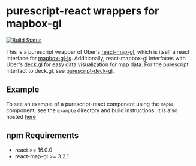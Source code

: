 # purescript-react wrappers for mapbox-gl

[![Build Status](https://travis-ci.org/f-o-a-m/purescript-react-map-gl.svg?branch=master)](https://travis-ci.org/f-o-a-m/purescript-react-map-gl)

This is a purescript wrapper of Uber's [react-map-gl](https://github.com/uber/react-map-gl), which is itself a react interface
for [mapbox-gl-js](https://github.com/mapbox/mapbox-gl-js). Additionally, react-mapbox-gl interfaces with Uber's [deck.gl](https://uber.github.io/deck.gl/#/) for easy data visualization for map data. For the purescript interfact to deck.gl, see [purescript-deck-gl](https://github.com/f-o-a-m/purescript-deck-gl).

## Example
To see an example of a purescript-react component using the `mapGL` component, see the `example` directory and build instructions.
It is also hosted [here](https://f-o-a-m.github.io/purescript-react-map-gl/)

## npm Requirements
- react >= 16.0.0
- react-map-gl >= 3.2.1
